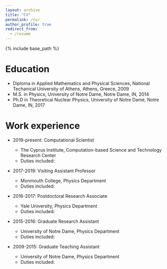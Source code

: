 ```yaml
---
layout: archive
title: "CV"
permalink: /cv/
author_profile: true
redirect_from:
  - /resume
---
```


{% include base_path %}

Education
======
* Diploma in Applied Mathematics and Physical Sciences, National Techanical University of Athens, Athens, Greece, 2009
* M.S. in Physics, University of Notre Dame, Notre Dame, IN, 2014
* Ph.D in Theoretical Nuclear Physics, University of Notre Dame, Notre Dame, IN, 2017

Work experience
======
* 2019-present: Computational Scientist 
  * The Cyprus Institute, Computation-based Science and Technology Research Center
  * Duties included: 

* 2017-2019: Visiting Assistant Professor
  * Monmouth College, Physics Department
  * Duties included: 

* 2016-2017: Postdoctoral Research Associate 
  * Yale University, Physics Department
  * Duties included: 

* 2015-2016: Graduate Research Assistant 
  * University of Notre Dame, Physics Department
  * Duties included: 

* 2009-2015: Graduate Teaching Assistant
  * University of Notre Dame, Physics Department
  * Duties included: 






<!-- * Summer 2015: Research Assistant
  * Github University
  * Duties included: Tagging issues
  * Supervisor: Professor Git

* Fall 2015: Research Assistant
  * Github University
  * Duties included: Merging pull requests
  * Supervisor: Professor Hub -->
  
<!-- Skills
======
* Scientific 
* Skill 2
  * Sub-skill 2.1
  * Sub-skill 2.2
  * Sub-skill 2.3
* Skill 3 -->

<!-- Publications
======
  <ul>{% for post in site.publications %}
    {% include archive-single-cv.html %}
  {% endfor %}</ul>
  
Talks
======
  <ul>{% for post in site.talks %}
    {% include archive-single-talk-cv.html %}
  {% endfor %}</ul>
  
Teaching
======
  <ul>{% for post in site.teaching %}
    {% include archive-single-cv.html %}
  {% endfor %}</ul>
  
Service and leadership
======
* Currently signed in to 43 different slack teams -->
